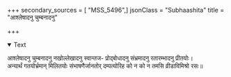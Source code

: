 +++
secondary_sources = [ "MSS_5496",]
jsonClass = "Subhaashita"
title = "आश्लेषादनु चुम्बनादनु"

+++

<details open><summary>Text</summary>

आश्लेषादनु चुम्बनादनु नखोल्लेखादनु स्वान्तज- प्रोद्बोधादनु संभ्रमादनु रतारम्भादनु प्रीतयोः।  
अन्यार्थं गतयोर्भ्रमान् मिलितयोः संभाषणैर्जानतोर् दम्पत्योरिह को न को न तमसि व्रीडाविमिश्रो रसः॥
</details>
